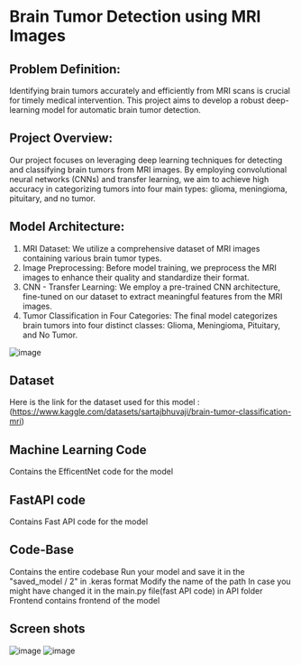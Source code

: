# Brain Tumor Detection using MRI Images

## Problem Definition:
Identifying brain tumors accurately and efficiently from MRI scans is crucial for timely medical intervention. This project aims to develop a robust deep-learning model for automatic brain tumor detection.

## Project Overview:
Our project focuses on leveraging deep learning techniques for detecting and classifying brain tumors from MRI images. By employing convolutional neural networks (CNNs) and transfer learning, we aim to achieve high accuracy in categorizing tumors into four main types: glioma, meningioma, pituitary, and no tumor.

## Model Architecture:
1. MRI Dataset: We utilize a comprehensive dataset of MRI images containing various brain tumor types.
2. Image Preprocessing: Before model training, we preprocess the MRI images to enhance their quality and standardize their format.
3. CNN - Transfer Learning: We employ a pre-trained CNN architecture, fine-tuned on our dataset to extract meaningful features from the MRI images.
4. Tumor Classification in Four Categories: The final model categorizes brain tumors into four distinct classes: Glioma, Meningioma, Pituitary, and No Tumor.


![image](https://github.com/Akshil399/Brain-MRI-Detection/assets/154296041/9eda5139-238c-4883-9e67-f5be6c3683a6)

## Dataset
Here is the link for the dataset used for this model : (https://www.kaggle.com/datasets/sartajbhuvaji/brain-tumor-classification-mri)

## Machine Learning Code
Contains the EfficentNet code for the model

## FastAPI code
Contains Fast API code for the model

## Code-Base
Contains the entire codebase
Run your model and save it in the "saved_model / 2" in .keras format
Modify the name of the path In case you might have changed it in the main.py file(fast API code) in API folder
Frontend contains frontend of the model

## Screen shots
![image](https://github.com/Akshil399/Brain-MRI-Detection/assets/154296041/4c0f5af4-5e32-4f88-9e87-a6a45bfca151)
![image](https://github.com/Akshil399/Brain-MRI-Detection/assets/154296041/879a0bba-18a0-41b1-ad70-6cb8f41bed76)





